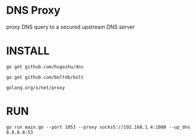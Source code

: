 # DNS Proxy
proxy DNS query to a secured upstream DNS server

# INSTALL

```
go get github.com/hugozhu/dns

go get github.com/boltdb/bolt

golang.org/x/net/proxy
```

# RUN

`go run main.go --port 1053 --proxy socks5://192.168.1.4:1080 --up_dns 8.8.8.8:53`